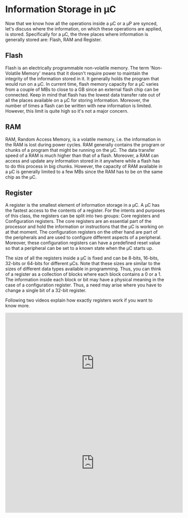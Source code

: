 # Information Storage in &mu;C
Now that we know how all the operations inside a &mu;C or a &mu;P are synced, let's discuss where the information, on which these operations are applied, is stored. Specifically for a &mu;C, the three places where information is generally stored are: Flash, RAM and Register.

## Flash
Flash is an electrically programmable non-volatile memory. The term 'Non-Volatile Memory' means that it doesn't require power to maintain the integrity of the information stored in it. It generally holds the program that would run on a &mu;C. In current time, flash memory capacity for a &mu;C varies from a couple of MBs to close to a GB since an external flash chip can be connected. Keep in mind that flash has the lowest data transfer rate out of all the places available on a &mu;C for storing information. Moreover, the number of times a flash can be written with new information is limited. However, this limit is quite high so it's not a major concern.

## RAM
RAM, Random Access Memory, is a volatile memory, i.e. the information in the RAM is lost during power cycles. RAM generally contains the program or chunks of a program that might be running on the &mu;C. The data transfer speed of a RAM is much higher than that of a flash. Moreover, a RAM can access and update any information stored in it anywhere while a flash has to do this process in big chunks. However, the capacity of RAM available in a &mu;C is generally limited to a few MBs since the RAM has to be on the same chip as the &mu;C.

## Register
A register is the smallest element of information storage in a &mu;C. A &mu;C has the fastest access to the contents of a register. For the intents and purposes of this class, the registers can be split into two groups: Core registers and Configuration registers. The core registers are an essential part of the processor and hold the information or instructions that the &mu;C is working on at that moment. The configuration registers on the other hand are part of the peripherals and are used to configure different aspects of a peripheral. Moreover, these configuration registers can have a predefined reset value so that a peripheral can be set to a known state when the &mu;C starts up.

The size of all the registers inside a &mu;C is fixed and can be 8-bits, 16-bits, 32-bits or 64-bits for different &mu;Cs. Note that these sizes are similar to the sizes of different data types available in programming. Thus, you can think of a register as a collection of blocks where each block contains a 0 or a 1. The information inside each block or bit may have a physical meaning in the case of a configuration register. Thus, a need may arise where you have to change a single bit of a 32-bit register.

Following two videos explain how exactly registers work if you want to know more.

<iframe width="560" height="315" src="https://www.youtube.com/embed/QZwneRb-zqA" title="YouTube video player" frameborder="0" allow="accelerometer; autoplay; clipboard-write; encrypted-media; gyroscope; picture-in-picture; web-share" allowfullscreen></iframe>

<iframe width="560" height="315" src="https://www.youtube.com/embed/I0-izyq6q5s" title="YouTube video player" frameborder="0" allow="accelerometer; autoplay; clipboard-write; encrypted-media; gyroscope; picture-in-picture; web-share" allowfullscreen></iframe>